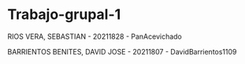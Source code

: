# Trabajo-grupal-1

RIOS VERA, SEBASTIAN - 20211828 - PanAcevichado


BARRIENTOS BENITES, DAVID JOSE - 20211807 - DavidBarrientos1109
